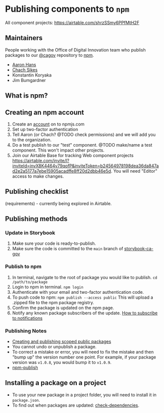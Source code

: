 # Publishing components to `npm`

All component projects: 
https://airtable.com/shrzSSmy6PPfMtH2F

## Maintainers
People working with the Office of Digital Innovation team who publish packages to our [@cagov](https://www.npmjs.com/org/cagov) repository to [npm](https://www.npmjs.com/).

* [Aaron Hans](https://www.npmjs.com/~aaronhans)
* [Chach Sikes](https://www.npmjs.com/~chacha-california)
* Konstantin Koryaka
* Jim Bumgardner

## What is npm?

## Creating an npm account

1. Create an [account](https://docs.npmjs.com/creating-a-new-npm-user-account) on to npmjs.com
2. Set up two-factor authentication
3. Tell Aaron (or Chach? @TODO check permissions) and we will add you to the organization.
4. Do a test publish to our "test" component. @TODO make/name a test component. This won't impact other projects.
5. Join our Airtable Base for tracking Web component projects https://airtable.com/invite/l?inviteId=invX8K4464v79qofP&inviteToken=b24564978198dea36da847ad2e2a5177a7ebe15905acadffe8ff20d2dbb46e5d. You will need "Editor" access to make changes.

## Publishing checklist
(requirements) - currently being explored in Airtable.


## Publishing methods

### Update in Storybook
1. Make sure your code is ready-to-publish.
2. Make sure the code is committed to the `main` branch of [storybook-ca-gov](https://github.com/cagov/storybook-ca-gov)


### Publish to npm

1. In terminal, navigate to the root of package you would like to publish. 
```cd /path/to/package```
2. Login to npm in terminal.
```npm login```
3. Authenticate with your email and two-factor authentication code.
4. To push code to npm:
```npm publish --access public```
This will upload a .zipped file to the npm package registry.
5. Confirm the package is updated on the npm page.
6. Notify any known package subscribers of the update. [How to subscribe to notifications]()

### Publishing Notes 

* [Creating and publishing scoped public packages](https://docs.npmjs.com/creating-and-publishing-scoped-public-packages)
* You cannot undo or unpublish a package. 
* To correct a mistake or error, you will need to fix the mistake and then "bump up" the version number one point. For example, if your package version was `v1.0.8`, you would bump it to `v1.0.9`.
* [npm-publish](https://docs.npmjs.com/cli/v7/commands/npm-publish)

## Installing a package on a project

* To use your new package in a project folder, you will need to install it in `package.json`.
* To find out when packages are updated: [check-dependencies](https://www.npmjs.com/package/check-dependencies).
